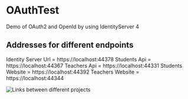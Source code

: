 # OAuthTest
Demo of OAuth2 and OpenId by using IdentityServer 4

## Addresses for different endpoints
Identity Server Url = https://localhost:44378
Students Api = https://localhost:44367
Teachers Api = https://localhost:44331
Students Website = https://localhost:44392
Teachers Website = https://localhost:44344

![Links between different projects](https://i.ibb.co/DwQ604q/Capture.jpg)